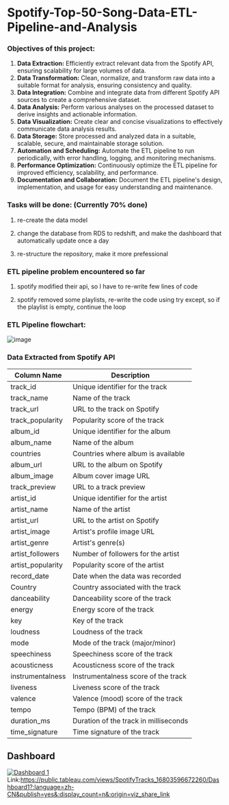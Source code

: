 # Spotify-Top-50-Song-Data-ETL-Pipeline-and-Analysis


### Objectives of this project:

1. **Data Extraction:** Efficiently extract relevant data from the Spotify API, ensuring scalability for large volumes of data.
2. **Data Transformation:** Clean, normalize, and transform raw data into a suitable format for analysis, ensuring consistency and quality.
3. **Data Integration:** Combine and integrate data from different Spotify API sources to create a comprehensive dataset.
4. **Data Analysis:** Perform various analyses on the processed dataset to derive insights and actionable information.
5. **Data Visualization:** Create clear and concise visualizations to effectively communicate data analysis results.
6. **Data Storage:** Store processed and analyzed data in a suitable, scalable, secure, and maintainable storage solution.
7. **Automation and Scheduling:** Automate the ETL pipeline to run periodically, with error handling, logging, and monitoring mechanisms.
8. **Performance Optimization:** Continuously optimize the ETL pipeline for improved efficiency, scalability, and performance.
9. **Documentation and Collaboration:** Document the ETL pipeline's design, implementation, and usage for easy understanding and maintenance.


### Tasks will be done: (Currently 70% done)

1. re-create the data model

2. change the database from RDS to redshift, and make the dashboard that automatically update once a day

3. re-structure the repository, make it more prefessional

### ETL pipeline problem encountered so far

1. spotify modified their api, so I have to re-write few lines of code

2. spotify removed some playlists, re-write the code using try except, so if the playlist is empty, continue the loop 




### ETL Pipeline flowchart:

![image](https://user-images.githubusercontent.com/93886913/230753090-02821699-2266-405f-84bf-8bf1b4a92c97.png)

### Data Extracted from Spotify API

| Column Name        | Description                     |
|--------------------|---------------------------------|
| track_id           | Unique identifier for the track |
| track_name         | Name of the track               |
| track_url          | URL to the track on Spotify     |
| track_popularity   | Popularity score of the track   |
| album_id           | Unique identifier for the album |
| album_name         | Name of the album               |
| countries          | Countries where album is available |
| album_url          | URL to the album on Spotify     |
| album_image        | Album cover image URL           |
| track_preview      | URL to a track preview          |
| artist_id          | Unique identifier for the artist |
| artist_name        | Name of the artist              |
| artist_url         | URL to the artist on Spotify    |
| artist_image       | Artist's profile image URL      |
| artist_genre       | Artist's genre(s)               |
| artist_followers   | Number of followers for the artist |
| artist_popularity  | Popularity score of the artist  |
| record_date        | Date when the data was recorded |
| Country            | Country associated with the track |
| danceability       | Danceability score of the track |
| energy             | Energy score of the track       |
| key                | Key of the track                |
| loudness           | Loudness of the track           |
| mode               | Mode of the track (major/minor) |
| speechiness        | Speechiness score of the track  |
| acousticness       | Acousticness score of the track |
| instrumentalness   | Instrumentalness score of the track |
| liveness           | Liveness score of the track     |
| valence            | Valence (mood) score of the track |
| tempo              | Tempo (BPM) of the track        |
| duration_ms        | Duration of the track in milliseconds |
| time_signature     | Time signature of the track     |

## Dashboard

<div class='tableauPlaceholder' id='viz1680359791067' style='position: relative'><noscript><a href='#'><img alt='Dashboard 1 ' src='https:&#47;&#47;public.tableau.com&#47;static&#47;images&#47;Sp&#47;SpotifyTracks_16803596672260&#47;Dashboard1&#47;1_rss.png' style='border: none' /></a></no

  
  Link:https://public.tableau.com/views/SpotifyTracks_16803596672260/Dashboard1?:language=zh-CN&publish=yes&:display_count=n&:origin=viz_share_link
